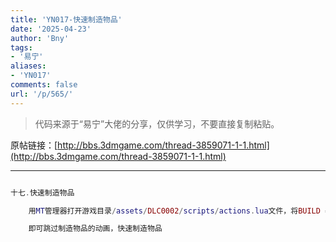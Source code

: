 ```yaml
---
title: 'YN017-快速制造物品'
date: '2025-04-23'
author: 'Bny'
tags:
- '易宁'
aliases:
- 'YN017'
comments: false
url: '/p/565/'
---
```


> 代码来源于“易宁”大佬的分享，仅供学习，不要直接复制粘贴。

原帖链接：[http://bbs.3dmgame.com/thread-3859071-1-1.html](http://bbs.3dmgame.com/thread-3859071-1-1.html)

---

```lua  

十七.快速制造物品

	用MT管理器打开游戏目录/assets/DLC0002/scripts/actions.lua文件，将BUILD = Action(),替换为BUILD = Action(0, true),

	即可跳过制造物品的动画，快速制造物品

```  

